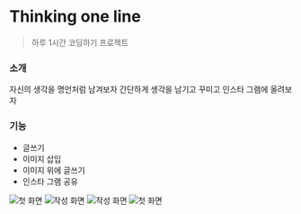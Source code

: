 # Thinking one line

> 하루 1시간 코딩하기 프로젝트

### 소개
자신의 생각을 명언처럼 남겨보자
간단하게 생각을 남기고 꾸미고 인스타 그램에 올려보자

### 기능
* 글쓰기
* 이미지 삽입
* 이미지 위에 글쓰기
* 인스타 그램 공유

![첫 화면](./assets/1.jpg)
![작성 화면](./assets/2.jpg)
![작성 화면](./assets/3.jpg)
![첫 화면](./assets/4.jpg)